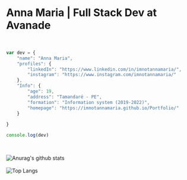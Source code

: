 
<h1>Anna Maria | Full Stack Dev at Avanade</h1>
<br>

```javascript
var dev = {
    "name": "Anna Maria",
    "profiles": {
        "linkedIn": "https://www.linkedin.com/in/imnotannamaria/",
        "instagram": "https://www.instagram.com/imnotannamaria/"
    },
    "Info": {
        "age": 19,
        "address": "Tamandaré - PE",
        "formation": "Information system (2019-2022)",
        "homepage": "https://imnotannamaria.github.io/Portfolio/"
    }
    
}

console.log(dev)
```
<br>

![Anurag's github stats](https://github-readme-stats.vercel.app/api?username=imnotannamaria&show_icons=true&theme=radical)
<br>
<br>
![Top Langs](https://github-readme-stats.vercel.app/api/top-langs/?username=imnotannamaria&theme=radical)
